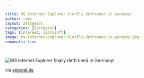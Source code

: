 ```yaml
---

title: MS Internet Explorer finally dethroned in Germany!
author: rami
layout: zeitgeist 
categories: [Zeitgeist]
tags: [internet, microsoft]
image: ms-internet-explorer-finally-dethroned-in-germany.jpg
comments: true

---
```


![MS Internet Explorer finally dethroned in Germany!](/assets/images/content/zeitgeist/ms-internet-explorer-finally-dethroned-in-germany.jpg)

via [spiegel.de](http://www.spiegel.de/fotostrecke/fotostrecke-49335-4.html)
